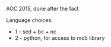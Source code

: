 AOC 2015, done after the fact

Language choices:

* 1 - sed + bc + nc
* 2 - python, for access to md5 library 
